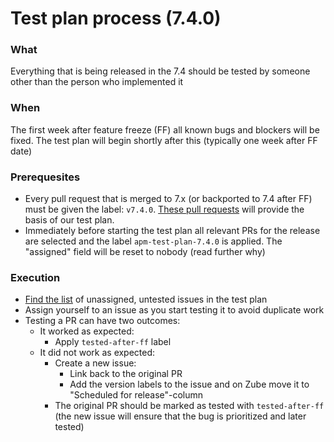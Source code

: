 # Test plan process (7.4.0)

### What
Everything that is being released in the 7.4 should be tested by someone other than the person who implemented it 

### When
The first week after feature freeze (FF) all known bugs and blockers will be fixed. The test plan will begin shortly after this (typically one week after FF date)

### Prerequesites
 - Every pull request that is merged to 7.x (or backported to 7.4 after FF) must be given the label: `v7.4.0`. [These pull requests](https://github.com/search?q=user%3Aelastic+is%3Amerged+is%3Apr+author%3Adgieselaar+author%3Aogupte+author%3Aformgeist+author%3Asqren+author%3Asmith++-label%3Abackport+label%3Av7.4.0&type=Issues) will provide the basis of our test plan. 
 - Immediately before starting the test plan all relevant PRs for the release are selected and the label `apm-test-plan-7.4.0` is applied. The "assigned" field will be reset to nobody (read further why)

### Execution
 - [Find the list](https://github.com/elastic/kibana/pulls?utf8=%E2%9C%93&q=is%3Apr+label%3Av7.4.0+-label%3Atested-after-ff+no%3Aassignee+label%3Aapm-test-plan-7.4.0) of unassigned, untested issues in the test plan
 - Assign yourself to an issue as you start testing it to avoid duplicate work
 - Testing a PR can have two outcomes:
   - It worked as expected:
     - Apply `tested-after-ff` label
   - It did not work as expected: 
     - Create a new issue: 
        - Link back to the original PR
        - Add the version labels to the issue and on Zube move it to "Scheduled for release"-column
     - The original PR should be marked as tested with `tested-after-ff` (the new issue will ensure that the bug is prioritized and later tested)
   
   


